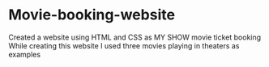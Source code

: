 # Movie-booking-website
Created a website using HTML and CSS as MY SHOW movie ticket booking
While creating this website I used three movies playing in theaters as examples
